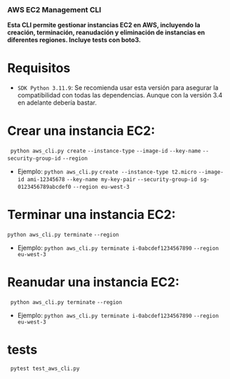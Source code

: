 ### AWS EC2 Management CLI

**Esta CLI permite gestionar instancias EC2 en AWS, incluyendo la creación, terminación, reanudación y eliminación de instancias en diferentes regiones.
Incluye tests con boto3.**

# Requisitos

- `SDK Python 3.11.9`: Se recomienda usar esta versión para asegurar la compatibilidad con todas las dependencias. Aunque con la versión 3.4 en adelante debería bastar.

# **Crear una instancia EC2:**
` python aws_cli.py create` `--instance-type` `--image-id` `--key-name` `--security-group-id` `--region`

- Ejemplo:
`python aws_cli.py` `create --instance-type t2.micro` `--image-id ami-12345678` `--key-name my-key-pair` `--security-group-id sg-0123456789abcdef0` `--region eu-west-3`

# **Terminar una instancia EC2:**
  `python aws_cli.py terminate` `--region`

- Ejemplo:
  `python aws_cli.py terminate i-0abcdef1234567890` `--region eu-west-3`

# **Reanudar una instancia EC2:**
` python aws_cli.py terminate` `--region`

- Ejemplo:
  `python aws_cli.py terminate i-0abcdef1234567890` `--region eu-west-3`

# **tests**
` pytest test_aws_cli.py`

